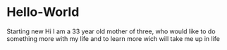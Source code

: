 # Hello-World
Starting new
Hi 
I am a 33 year old mother of three, 
who would like to do something more with my life and to learn more wich will take me up in life
